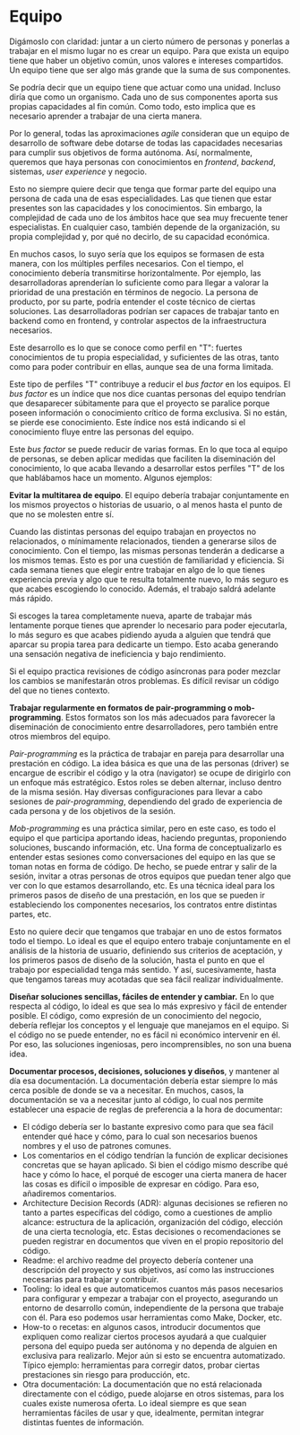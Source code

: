 # Equipo

Digámoslo con claridad: juntar a un cierto número de personas y ponerlas a trabajar en el mismo lugar no es crear un equipo. Para que exista un equipo tiene que haber un objetivo común, unos valores e intereses compartidos. Un equipo tiene que ser algo más grande que la suma de sus componentes.

Se podría decir que un equipo tiene que actuar como una unidad. Incluso diría que como un organismo. Cada uno de sus componentes aporta sus propias capacidades al fin común. Como todo, esto implica que es necesario aprender a trabajar de una cierta manera.

Por lo general, todas las aproximaciones _agile_ consideran que un equipo de desarrollo de software debe dotarse de todas las capacidades necesarias para cumplir sus objetivos de forma autónoma. Así, normalmente, queremos que haya personas con conocimientos en _frontend_, _backend_, sistemas, _user experience_ y negocio.

Esto no siempre quiere decir que tenga que formar parte del equipo una persona de cada una de esas especialidades. Las que tienen que estar presentes son las capacidades y los conocimientos. Sin embargo, la complejidad de cada uno de los ámbitos hace que sea muy frecuente tener especialistas. En cualquier caso, también depende de la organización, su propia complejidad y, por qué no decirlo, de su capacidad económica.

En muchos casos, lo suyo sería que los equipos se formasen de esta manera, con los múltiples perfiles necesarios. Con el tiempo, el conocimiento debería transmitirse horizontalmente. Por ejemplo, las desarrolladoras aprenderían lo suficiente como para llegar a valorar la prioridad de una prestación en términos de negocio. La persona de producto, por su parte, podría entender el coste técnico de ciertas soluciones. Las desarrolladoras podrían ser capaces de trabajar tanto en backend como en frontend, y controlar aspectos de la infraestructura necesarios.

Este desarrollo es lo que se conoce como perfil en "T": fuertes conocimientos de tu propia especialidad, y suficientes de las otras, tanto como para poder contribuir en ellas, aunque sea de una forma limitada.

Este tipo de perfiles "T" contribuye a reducir el _bus factor_ en los equipos. El _bus factor_ es un índice que nos dice cuantas personas del equipo tendrían que desaparecer súbitamente para que el proyecto se paralice porque poseen información o conocimiento crítico de forma exclusiva. Si no están, se pierde ese conocimiento. Este índice nos está indicando si el conocimiento fluye entre las personas del equipo.

Este _bus factor_ se puede reducir de varias formas. En lo que toca al equipo de personas, se deben aplicar medidas que faciliten la diseminación del conocimiento, lo que acaba llevando a desarrollar estos perfiles "T" de los que hablábamos hace un momento. Algunos ejemplos:

**Evitar la multitarea de equipo**. El equipo debería trabajar conjuntamente en los mismos proyectos o historias de usuario, o al menos hasta el punto de que no se molesten entre sí.

Cuando las distintas personas del equipo trabajan en proyectos no relacionados, o mínimamente relacionados, tienden a generarse silos de conocimiento. Con el tiempo, las mismas personas tenderán a dedicarse a los mismos temas. Esto es por una cuestión de familiaridad y eficiencia. Si cada semana tienes que elegir entre trabajar en algo de lo que tienes experiencia previa y algo que te resulta totalmente nuevo, lo más seguro es que acabes escogiendo lo conocido. Además, el trabajo saldrá adelante más rápido.

Si escoges la tarea completamente nueva, aparte de trabajar más lentamente porque tienes que aprender lo necesario para poder ejecutarla, lo más seguro es que acabes pidiendo ayuda a alguien que tendrá que aparcar su propia tarea para dedicarte un tiempo. Esto acaba generando una sensación negativa de ineficiencia y bajo rendimiento.

Si el equipo practica revisiones de código asíncronas para poder mezclar los cambios se manifestarán otros problemas. Es difícil revisar un código del que no tienes contexto.

**Trabajar regularmente en formatos de pair-programming o mob-programming**. Estos formatos son los más adecuados para favorecer la diseminación de conocimiento entre desarrolladores, pero también entre otros miembros del equipo.

_Pair-programming_ es la práctica de trabajar en pareja para desarrollar una prestación en código. La idea básica es que una de las personas (driver) se encargue de escribir el código y la otra (navigator) se ocupe de dirigirlo con un enfoque más estratégico. Estos roles se deben alternar, incluso dentro de la misma sesión. Hay diversas configuraciones para llevar a cabo sesiones de _pair-programming_, dependiendo del grado de experiencia de cada persona y de los objetivos de la sesión.

_Mob-programming_ es una práctica similar, pero en este caso, es todo el equipo el que participa aportando ideas, haciendo preguntas, proponiendo soluciones, buscando información, etc. Una forma de conceptualizarlo es entender estas sesiones como conversaciones del equipo en las que se toman notas en forma de código. De hecho, se puede entrar y salir de la sesión, invitar a otras personas de otros equipos que puedan tener algo que ver con lo que estamos desarrollando, etc. Es una técnica ideal para los primeros pasos de diseño de una prestación, en los que se pueden ir estableciendo los componentes necesarios, los contratos entre distintas partes, etc. 

Esto no quiere decir que tengamos que trabajar en uno de estos formatos todo el tiempo. Lo ideal es que el equipo entero trabaje conjuntamente en el análisis de la historia de usuario, definiendo sus criterios de aceptación, y los primeros pasos de diseño de la solución, hasta el punto en que el trabajo por especialidad tenga más sentido. Y así, sucesivamente, hasta que tengamos tareas muy acotadas que sea fácil realizar individualmente. 

**Diseñar soluciones sencillas, fáciles de entender y cambiar.** En lo que respecta al código, lo ideal es que sea lo más expresivo y fácil de entender posible. El código, como expresión de un conocimiento del negocio, debería reflejar los conceptos y el lenguaje que manejamos en el equipo. Si el código no se puede entender, no es fácil ni económico intervenir en él. Por eso, las soluciones ingeniosas, pero incomprensibles, no son una buena idea.

**Documentar procesos, decisiones, soluciones y diseños**, y mantener al día esa documentación. La documentación debería estar siempre lo más cerca posible de donde se va a necesitar. En muchos, casos, la documentación se va a necesitar junto al código, lo cual nos permite establecer una espacie de reglas de preferencia a la hora de documentar:

* El código debería ser lo bastante expresivo como para que sea fácil entender qué hace y cómo, para lo cual son necesarios buenos nombres y el uso de patrones comunes.
* Los comentarios en el código tendrían la función de explicar decisiones concretas que se hayan aplicado. Si bien el código mismo describe qué hace y cómo lo hace, el porqué de escoger una cierta manera de hacer las cosas es difícil o imposible de expresar en código. Para eso, añadiremos comentarios.
* Architecture Decision Records (ADR): algunas decisiones se refieren no tanto a partes específicas del código, como a cuestiones de amplio alcance: estructura de la aplicación, organización del código, elección de una cierta tecnología, etc. Estas decisiones o recomendaciones se pueden registrar en documentos que viven en el propio repositorio del código.
* Readme: el archivo readme del proyecto debería contener una descripción del proyecto y sus objetivos, así como las instrucciones necesarias para trabajar y contribuir.
* Tooling: lo ideal es que automaticemos cuantos más pasos necesarios para configurar y empezar a trabajar con el proyecto, asegurando un entorno de desarrollo común, independiente de la persona que trabaje con él. Para eso podemos usar herramientas como Make, Docker, etc.
* How-to o recetas: en algunos casos, introducir documentos que expliquen como realizar ciertos procesos ayudará a que cualquier persona del equipo pueda ser autónoma y no dependa de alguien en exclusiva para realizarlo. Mejor aún si esto se encuentra automatizado. Típico ejemplo: herramientas para corregir datos, probar ciertas prestaciones sin riesgo para producción, etc.
* Otra documentación: La documentación que no está relacionada directamente con el código, puede alojarse en otros sistemas, para los cuales existe numerosa oferta. Lo ideal siempre es que sean herramientas fáciles de usar y que, idealmente, permitan integrar distintas fuentes de información.
